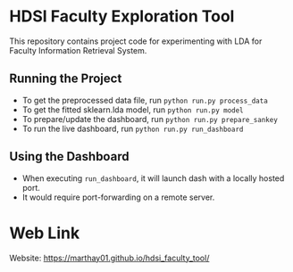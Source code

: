 # HDSI Faculty Exploration Tool

This repository contains project code for experimenting with LDA for Faculty Information Retrieval System.

## Running the Project
* To get the preprocessed data file, run `python run.py process_data`
* To get the fitted sklearn.lda model, run `python run.py model`
* To prepare/update the dashboard, run `python run.py prepare_sankey`
* To run the live dashboard, run `python run.py run_dashboard`

## Using the Dashboard
* When executing `run_dashboard`, it will launch dash with a locally hosted port.
* It would require port-forwarding on a remote server.

# Web Link
Website: https://marthay01.github.io/hdsi_faculty_tool/
